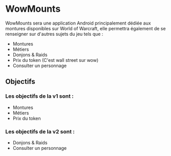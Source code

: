 # WowMounts

WowMounts sera une application Android principalement dédiée aux montures disponibles sur World of Warcraft, elle permettra également de se renseigner sur d'autres sujets du jeu tels que :

- Montures
- Métiers
- Donjons & Raids
- Prix du token (C'est wall street sur wow)
- Consulter un personnage


## Objectifs 

### Les objectifs de la v1 sont :

- Montures
- Métiers
- Prix du token

### Les objectifs de la v2 sont :

- Donjons & Raids
- Consulter un personnage
